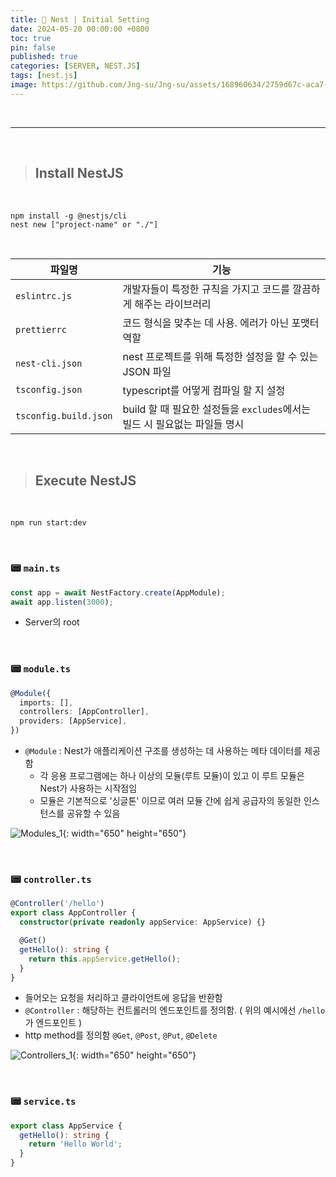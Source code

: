 ```yaml
---
title: 🦁 Nest | Initial Setting
date: 2024-05-20 00:00:00 +0800
toc: true
pin: false
published: true
categories: [SERVER, NEST.JS]
tags: [nest.js]
image: https://github.com/Jng-su/Jng-su/assets/168960634/2759d67c-aca7-4c2c-adac-b0fee5a4d7ff
---
```


<br>

---

<br>


> ## Install NestJS

<br>

```shell
npm install -g @nestjs/cli
nest new ["project-name" or "./"]
```

<br>

| 파일명                | 기능                                                                      |
| --------------------- | ------------------------------------------------------------------------- |
| `eslintrc.js`         | 개발자들이 특정한 규칙을 가지고 코드를 깔끔하게 해주는 라이브러리         |
| `prettierrc`          | 코드 형식을 맞추는 데 사용. 에러가 아닌 포맷터 역할                       |
| `nest-cli.json`       | nest 프로젝트를 위해 특정한 설정을 할 수 있는 JSON 파일                   |
| `tsconfig.json`       | typescript를 어떻게 컴파일 할 지 설정                                     |
| `tsconfig.build.json` | build 할 때 필요한 설정들을 `excludes`에서는 빌드 시 필요없는 파일들 명시 |

<br>

> ## Execute NestJS

<br>

```shell
npm run start:dev
```

<br>

### 📟 `main.ts`

```typescript
const app = await NestFactory.create(AppModule);
await app.listen(3000);
```

- Server의 root

<br>

### 📟 `module.ts`

```typescript
@Module({
  imports: [],
  controllers: [AppController],
  providers: [AppService],
})
```

- `@Module` : Nest가 애플리케이션 구조를 생성하는 데 사용하는 메타 데이터를 제공함
  - 각 응용 프로그램에는 하나 이상의 모듈(루트 모듈)이 있고 이 루트 모듈은 Nest가 사용하는 시작점임
  - 모듈은 기본적으로 '싱글톤' 이므로 여러 모듈 간에 쉽게 공급자의 동일한 인스턴스를 공유할 수 있음

![Modules_1](https://github.com/Jng-su/Jng-su/assets/168960634/f4694c1b-2766-4bcb-b78f-ffa343330f1f){: width="650" height="650"}

<br>

### 📟 `controller.ts`

```typescript
@Controller('/hello')
export class AppController {
  constructor(private readonly appService: AppService) {}

  @Get()
  getHello(): string {
    return this.appService.getHello();
  }
}
```

- 들어오는 요청을 처리하고 클라이언트에 응답을 반환함
- `@Controller` : 해당하는 컨트롤러의 엔드포인트를 정의함. ( 위의 예시에선 `/hello`가 엔드포인트 )
- http method를 정의함 `@Get`, `@Post`, `@Put`, `@Delete`

![Controllers_1](https://github.com/Jng-su/Jng-su/assets/168960634/67390749-cc6b-4d81-9572-55b1ebf2db06){: width="650" height="650"}

<br>

### 📟 `service.ts`

```typescript
export class AppService {
  getHello(): string {
    return 'Hello World';
  }
}
```

<br>
